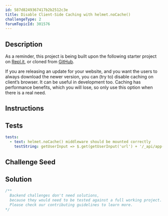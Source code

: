 ```yaml
---
id: 587d8249367417b2b2512c3e
title: Disable Client-Side Caching with helmet.noCache()
challengeType: 2
forumTopicId: 301576
---
```


## Description

<section id='description'>

As a reminder, this project is being built upon the following starter project on [Repl.it](https://repl.it/github/freeCodeCamp/boilerplate-infosec), or cloned from [GitHub](https://github.com/freeCodeCamp/boilerplate-infosec/).

If you are releasing an update for your website, and you want the users to always download the newer version, you can (try to) disable caching on client’s browser. It can be useful in development too. Caching has performance benefits, which you will lose, so only use this option when there is a real need.

</section>

## Instructions

<section id='instructions'>

</section>

## Tests

<section id='tests'>

```yml
tests:
  - text: helmet.noCache() middleware should be mounted correctly
    testString: getUserInput => $.get(getUserInput('url') + '/_api/app-info').then(data => { assert.include(data.appStack, 'nocache'); assert.equal(data.headers['cache-control'], 'no-store, no-cache, must-revalidate, proxy-revalidate'); }, xhr => { throw new Error(xhr.responseText); })

```

</section>

## Challenge Seed

<section id='challengeSeed'>

</section>

## Solution

<section id='solution'>

```js
/**
  Backend challenges don't need solutions, 
  because they would need to be tested against a full working project. 
  Please check our contributing guidelines to learn more.
*/
```

</section>
